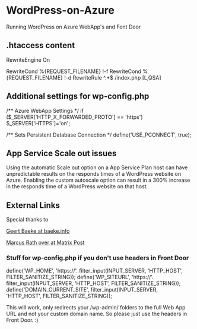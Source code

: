# WordPress-on-Azure
Running WordPress on Azure WebApp's and Font Door

## .htaccess content
RewriteEngine On

RewriteCond %{REQUEST_FILENAME} !-f
RewriteCond %{REQUEST_FILENAME} !-d
RewriteRule ^.*$ /index.php [L,QSA]

## Additional settings for wp-config.php
/** Azure WebApp Settings */
if ($_SERVER['HTTP_X_FORWARDED_PROTO'] == 'https') $_SERVER['HTTPS']='on';

/** Sets Persistent Database Connection */
define('USE_PCONNECT', true);

## App Service Scale out issues
Using the automatic Scale out option on a App Service Plan host can have unpredictable results on the responds times of a WordPress website on Azure. Enabling the custom autoscale option can result in a 300% increase in the responds time of a WordPress website on that host.

## External Links
Special thanks to

[Geert Baeke at baeke.info](https://blog.baeke.info/2019/11/29/front-door-with-wordpress-on-azure-app-service/)

[Marcus Rath over at Matrix Post](https://blog.matrixpost.net/deploy-wordpress-in-azure-app-service-with-staging-slots-for-the-production-and-development-environment/)


### Stuff for wp-config.php if you don't use headers in Front Door
define('WP_HOME', 'https://'. filter_input(INPUT_SERVER, 'HTTP_HOST', FILTER_SANITIZE_STRING));
define('WP_SITEURL', 'https://'. filter_input(INPUT_SERVER, 'HTTP_HOST', FILTER_SANITIZE_STRING));
define('DOMAIN_CURRENT_SITE', filter_input(INPUT_SERVER, 'HTTP_HOST', FILTER_SANITIZE_STRING));

This will work, only redirects your /wp-admin/ folders to the full Web App URL and not your custom domain name. So please just use the headers in Front Door. :)
